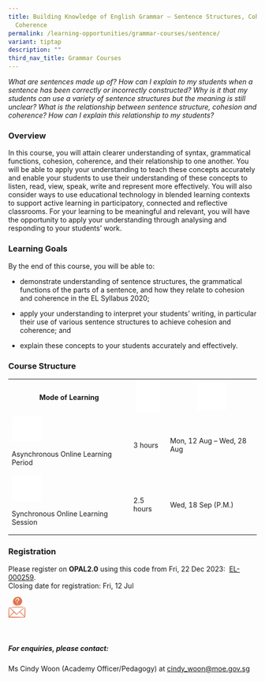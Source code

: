 ```yaml
---
title: Building Knowledge of English Grammar – Sentence Structures, Cohesion and
  Coherence
permalink: /learning-opportunities/grammar-courses/sentence/
variant: tiptap
description: ""
third_nav_title: Grammar Courses
---
```

<p><em>What are sentences made up of? How can I explain to my students when a sentence has been correctly or incorrectly constructed? Why is it that my students can use a variety of sentence structures but the meaning is still unclear? What is the relationship between sentence structure, cohesion and coherence? How can I explain this relationship to my students?</em>
</p>
<h3>Overview</h3>
<p>In this course, you will attain clearer understanding of syntax, grammatical
functions, cohesion, coherence, and their relationship to one another.
You will be able to apply your understanding to teach these concepts accurately
and enable your students to use their understanding of these concepts to
listen, read, view, speak, write and represent more effectively. You will
also consider ways to use educational technology in blended learning contexts
to support active learning in participatory, connected and reflective classrooms.
For your learning to be meaningful and relevant, you will have the opportunity
to apply your understanding through analysing and responding to your students’
work.</p>
<h3>Learning Goals</h3>
<p>By the end of this course, you will be able to:</p>
<ul data-tight="true" class="tight">
<li>
<p>demonstrate understanding of sentence structures, the grammatical functions
of the parts of a sentence, and how they relate to cohesion and coherence
in the EL Syllabus 2020;</p>
</li>
<li>
<p>apply your understanding to interpret your students’ writing, in particular
their use of various sentence structures to achieve cohesion and coherence;
and</p>
</li>
<li>
<p>explain these concepts to your students accurately and effectively.</p>
</li>
</ul>
<h3>Course Structure</h3>
<table style="minWidth: 75px">
<colgroup>
<col>
<col>
<col>
</colgroup>
<tbody>
<tr>
<th rowspan="1" colspan="1">
<p>Mode of Learning</p>
</th>
<th rowspan="1" colspan="1">
<div class="isomer-image-wrapper">
<img style="width:50px" height="auto" width="100%" alt="Picture7" src="/images/picture7.png">
</div>
</th>
<th rowspan="1" colspan="1">
<div class="isomer-image-wrapper">
<img style="width:60px" height="auto" width="100%" alt="Picture8" src="/images/picture8.png">
</div>
</th>
</tr>
<tr>
<td rowspan="1" colspan="1">
<div class="isomer-image-wrapper">
<img style="width:60px" height="auto" width="100%" alt="Picture9" src="/images/picture9.png">
</div>
<p>Asynchronous Online Learning Period</p>
</td>
<td rowspan="1" colspan="1">
<p>3 hours</p>
</td>
<td rowspan="1" colspan="1">
<p>Mon, 12 Aug – Wed, 28 Aug</p>
</td>
</tr>
<tr>
<td rowspan="1" colspan="1">
<div class="isomer-image-wrapper">
<img style="width:60px" height="auto" width="100%" alt="Picture10" src="/images/picture10.png">
</div>
<p>Synchronous Online Learning Session</p>
</td>
<td rowspan="1" colspan="1">
<p>2.5 hours</p>
</td>
<td rowspan="1" colspan="1">
<p>Wed, 18 Sep (P.M.)</p>
</td>
</tr>
</tbody>
</table>
<p></p>
<p></p>
<h3>Registration</h3>
<p>Please register on&nbsp;<strong>OPAL2.0</strong>&nbsp;using this code
from Fri, 22 Dec 2023:&nbsp; <a href="https://www.opal2.moe.edu.sg/app/learner/detail/course/6a663c3e-0d43-4723-9b5a-f32ac4c08c9a" rel="noopener noreferrer nofollow" target="_blank">EL-000259</a>.
<br>Closing date for registration: Fri, 12 Jul</p>
<div class="isomer-image-wrapper">
<img style="width:7%" height="auto" width="100%" src="/images/picture17.png">
</div>
<p>
<br>
</p>
<h5>For enquiries, please contact:</h5>
<p>Ms Cindy Woon (Academy Officer/Pedagogy) at <a href="mailto:cindy_woon@moe.gov.sg" rel="noopener noreferrer nofollow" target="_blank">cindy_woon@moe.gov.sg</a>
</p>